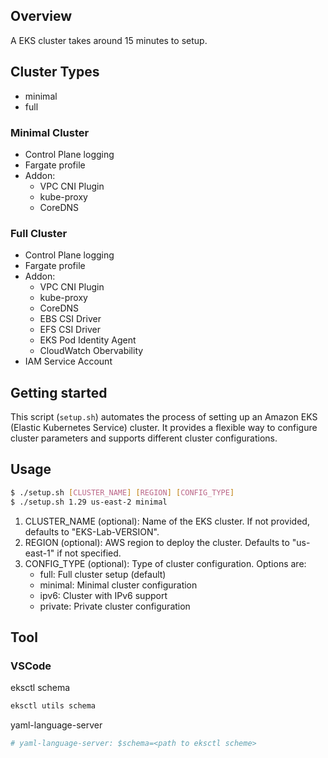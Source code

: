 ## Overview

A EKS cluster takes around 15 minutes to setup.

## Cluster Types

- minimal
- full

### Minimal Cluster

- Control Plane logging
- Fargate profile
- Addon:
  - VPC CNI Plugin
  - kube-proxy
  - CoreDNS

### Full Cluster

- Control Plane logging
- Fargate profile
- Addon:
  - VPC CNI Plugin
  - kube-proxy
  - CoreDNS
  - EBS CSI Driver
  - EFS CSI Driver
  - EKS Pod Identity Agent
  - CloudWatch Obervability
- IAM Service Account

## Getting started

This script (`setup.sh`) automates the process of setting up an Amazon EKS (Elastic Kubernetes Service) cluster. It provides a flexible way to configure cluster parameters and supports different cluster configurations.

## Usage

```bash
$ ./setup.sh [CLUSTER_NAME] [REGION] [CONFIG_TYPE]
$ ./setup.sh 1.29 us-east-2 minimal
```

1. CLUSTER_NAME (optional): Name of the EKS cluster. If not provided, defaults to "EKS-Lab-VERSION".
2. REGION (optional): AWS region to deploy the cluster. Defaults to "us-east-1" if not specified.
3. CONFIG_TYPE (optional): Type of cluster configuration. Options are:
   - full: Full cluster setup (default)
   - minimal: Minimal cluster configuration
   - ipv6: Cluster with IPv6 support
   - private: Private cluster configuration

## Tool

### VSCode

eksctl schema

```bash
eksctl utils schema
```

yaml-language-server

```yaml
# yaml-language-server: $schema=<path to eksctl scheme>
```
